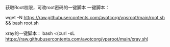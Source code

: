 获取Root权限，可改root密码的一键脚本
一键脚本：

wget -N https://raw.githubusercontents.com/avotcorg/vpsroot/main/root.sh && bash root.sh


xray的一键脚本：
bash <(curl -sL https://raw.githubusercontents.com/avotcorg/vpsroot/main/xray.sh)
